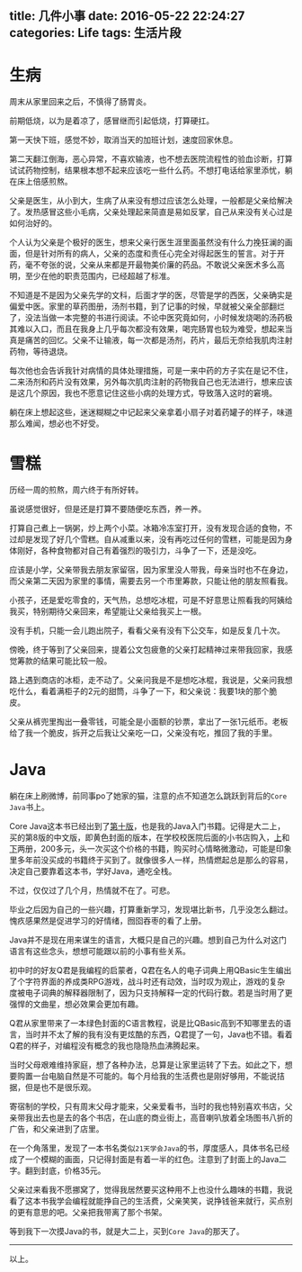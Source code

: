title: 几件小事
date: 2016-05-22 22:24:27
categories: Life
tags: 生活片段
---

# 生病

周末从家里回来之后，不慎得了肠胃炎。

前期低烧，以为是着凉了，感冒继而引起低烧，打算硬扛。

第一天快下班，感觉不妙，取消当天的加班计划，速度回家休息。

第二天翻江倒海，恶心异常，不喜欢输液，也不想去医院流程性的验血诊断，打算试试药物控制，结果根本想不起来应该吃一些什么药。不想打电话给家里添忧，躺在床上倍感煎熬。

父亲是医生，从小到大，生病了从来没有想过应该怎么处理，一般都是父亲给解决了。发热感冒这些小毛病，父亲处理起来简直是易如反掌，自己从来没有关心过是如何治好的。

个人认为父亲是个极好的医生，想来父亲行医生涯里面虽然没有什么力挽狂澜的画面，但是针对所有的病人，父亲的态度和责任心完全对得起医生的誓言。对于开药，毫不夸张的说，父亲从来都是开最物美价廉的药品。不敢说父亲医术多么高明，至少在他的职责范围内，已经超越了标准。

不知道是不是因为父亲先学的文科，后面才学的医，尽管是学的西医，父亲确实是偏爱中医。家里的草药图册，汤剂书籍，到了记事的时候，早就被父亲全部翻烂了，没法当做一本完整的书进行阅读。不论中医究竟如何，小时候发烧喝的汤药极其难以入口，而且在我身上几乎每次都没有效果，喝完肠胃也较为难受，想起来当真是痛苦的回忆。父亲不让输液，每一次都是汤剂，药片，最后无奈给我肌肉注射药物，等待退烧。

每次他也会告诉我针对病情的具体处理措施，可是一来中药的方子实在是记不住，二来汤剂和药片没有效果，另外每次肌肉注射的药物我自己也无法进行，想来应该是这几个原因，我也不愿意记住这些小病的处理方式，导致落入这时的窘境。

躺在床上想起这些，迷迷糊糊之中记起来父亲拿着小扇子对着药罐子的样子，味道那么难闻，想必也不好受。

# 雪糕

历经一周的煎熬，周六终于有所好转。

虽说感觉很好，但是还是打算不要随便吃东西，养一养。

打算自己煮上一锅粥，炒上两个小菜。冰箱冷冻室打开，没有发现合适的食物，不过却是发现了好几个雪糕。自从减重以来，没有再吃过任何的雪糕，可能是因为身体刚好，各种食物都对自己有着强烈的吸引力，斗争了一下，还是没吃。

应该是小学，父亲带我去朋友家留宿，因为家里没人带我，母亲当时也不在身边，而父亲第二天因为家里的事情，需要去另一个市里筹款，只能让他的朋友照看我。

小孩子，还是爱吃零食的，天气热，总想吃冰棍，可是不好意思让照看我的阿姨给我买，特别期待父亲回来，希望能让父亲给我买上一根。

没有手机，只能一会儿跑出院子，看看父亲有没有下公交车，如是反复几十次。

傍晚，终于等到了父亲回来，提着公文包疲惫的父亲打起精神过来带我回家，我感觉筹款的结果可能比较一般。

路上遇到商店的冰柜，走不动了。父亲问我是不是想吃冰棍，我说是，父亲问我想吃什么，看着满柜子的2元的甜筒，斗争了一下，和父亲说：我要1块的那个脆皮。

父亲从裤兜里掏出一叠零钱，可能全是小面额的钞票，拿出了一张1元纸币。老板给了我一个脆皮，拆开之后我让父亲吃一口，父亲没有吃，推回了我的手里。

# Java

躺在床上刷微博，前同事po了她家的猫，注意的点不知道怎么跳跃到背后的`Core Java`书上。

Core Java这本书已经出到了[第十版](https://book.douban.com/subject/26386888/)，也是我的Java入门书籍。记得是大二上，买的第8版的中文版，即黄色封面的版本，在学校校医院后面的小书店购入，[上](https://book.douban.com/subject/3146174/)和[下](https://book.douban.com/subject/3360866/)两册，200多元，头一次买这个价格的书籍，购买时心情略微激动，可能是印象里多年前没买成的书籍终于买到了。就像很多人一样，热情燃起总是那么的容易，决定自己要靠着这本书，学好Java，通吃全栈。

不过，仅仅过了几个月，热情就不在了。可悲。

毕业之后因为自己的一些兴趣，打算重新学习，发现堪比新书，几乎没怎么翻过。愧疚感果然是促进学习的好情绪，囫囵吞枣的看了上册。

Java并不是现在用来谋生的语言，大概只是自己的兴趣。想到自己为什么对这门语言有这些念头，想想可能跟以前的小事有些关系。

初中时的好友Q君是我编程的启蒙者，Q君在名人的电子词典上用QBasic生生编出了个字符界面的养成类RPG游戏，战斗时还有动效，当时叹为观止，游戏的复杂度被电子词典的解释器限制了，因为只支持解释一定的代码行数。若是当时用了更强悍的文曲星，想必效果会更加有趣。

Q君从家里带来了一本绿色封面的C语言教程，说是比QBasic高到不知哪里去的语言，当时并不太了解的我有没有更炫酷的东西，Q君提了一句，Java也不错。看着Q君的样子，对编程没有概念的我也隐隐热血沸腾起来。

当时父母艰难维持家庭，想了各种办法，总算是让家里运转了下去。如此之下，想要购置一台电脑自然是不可能的。每个月给我的生活费也是刚好够用，不能说拮据，但是也不是很乐观。

寄宿制的学校，只有周末父母才能来，父亲爱看书，当时的我也特别喜欢书店，父亲带我出去也是去的各个书店，在山底的商业街上，高音喇叭放着全场图书八折的广告，和父亲进到了店里。

在一个角落里，发现了一本书名类似`21天学会Java`的书，厚度感人，具体书名已经成了一个模糊的画面，只记得封面是有着一半的红色。注意到了封面上的Java二字。翻到封底，价格35元。

父亲过来看我不愿挪窝了，觉得我居然要买这种用不上也没什么趣味的书籍，我说看了这本书我学会编程就能挣自己的生活费，父亲笑笑，说挣钱爸来就行，买点别的更有意思的吧。父亲把我带离了那个书架。

等到我下一次摸Java的书，就是大二上，买到`Core Java`的那天了。

---

以上。


